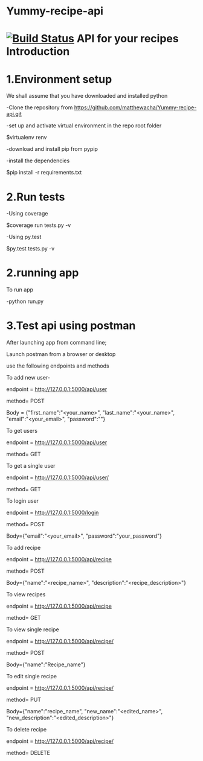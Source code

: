 # Yummy-recipe-api
[![Build Status](https://travis-ci.org/matthewacha/Yummy-recipe-api.svg?branch=developer)](https://travis-ci.org/matthewacha/Yummy-recipe-api)
API for your recipes
Introduction
============

1.Environment setup
===================
We shall assume that you have downloaded and installed python

-Clone the repository from https://github.com/matthewacha/Yummy-recipe-api.git

-set up and activate virtual environment in the repo root folder

$virtualenv renv

-download and install pip from pypip

-install the dependencies

$pip install -r requirements.txt

2.Run tests
===========
-Using coverage

$coverage run tests.py -v

-Using py.test

$py.test tests.py -v

2.running app
=============
To run app

-python run.py 
  
3.Test api using postman
========================
After launching app from command line;

Launch postman from a browser or desktop

use the following endpoints and methods

To add new user- 
  
  endpoint = http://127.0.0.1:5000/api/user
  
  method= POST
  
  Body = {"first_name":"<your_name>",
          "last_name":"<your_name>",
          "email":"<your_email>",
          "password":"<password>"}
  
To get users
  
  endpoint = http://127.0.0.1:5000/api/user
  
  method= GET
  
To get a single user
  
  endpoint = http://127.0.0.1:5000/api/user/<email>
  
  method= GET
  
To login user
  
  endpoint = http://127.0.0.1:5000/login
  
  method= POST
  
  Body={"email":"<your_email>", 
        "password":"your_password"}
  
To add recipe
  
  endpoint = http://127.0.0.1:5000/api/recipe
  
  method= POST
  
  Body={"name":"<recipe_name>",
        "description":"<recipe_description>"}
  
To view recipes
  
  endpoint = http://127.0.0.1:5000/api/recipe
  
  method= GET
  
To view single recipe
  
  endpoint = http://127.0.0.1:5000/api/recipe/<name>
  
  method= POST
  
  Body={"name":"Recipe_name"}
  
To edit single recipe
  
  endpoint = http://127.0.0.1:5000/api/recipe/<name>
  
  method= PUT
  
  Body={"name":"recipe_name",
        "new_name":"<edited_name>",
        "new_description":"<edited_description>"}
  
To delete recipe
  
  endpoint = http://127.0.0.1:5000/api/recipe/<name>
  
  method= DELETE


